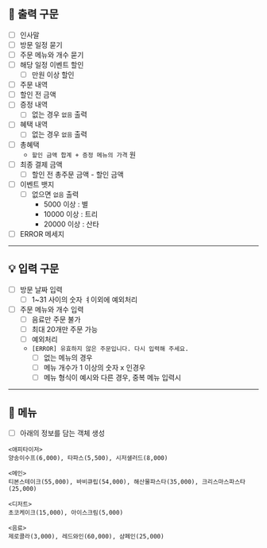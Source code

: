 ## 📌 출력 구문 

- [ ] 인사말
- [ ] 방문 일정 묻기
- [ ] 주문 메뉴와 개수 묻기
- [ ] 해당 일정 이벤트 할인
    - [ ] 만원 이상 할인
- [ ] 주문 내역
- [ ] 할인 전 금액
- [ ] 증정 내역
    - [ ] 없는 경우 `없음` 출력
- [ ] 혜택 내역
    - [ ] 없는 경우 `없음` 출력
- [ ] 총혜택
    - `할인 금액 합계 + 증정 메뉴의 가격` 원
- [ ] 최종 결제 금액
    - [ ] 할인 전 총주문 금액 - 할인 금액
- [ ] 이벤트 뱃지
    - [ ] 없으면 `없음` 출력
        - 5000 이상  :  별
        - 10000 이상 : 트리
        - 20000 이상 : 산타

- [ ] ERROR 메세지

---

## 💡 입력 구문

- [ ] 방문 날짜 입력
    - [ ] 1~31 사이의 숫자 ㅕ이외에 예외처리
- [ ] 주문 메뉴와 개수 입력
    - [ ] 음료만 주문 불가
    - [ ] 최대 20개만 주문 가능
    - [ ] 예외처리
    - `[ERROR] 유효하지 않은 주문입니다. 다시 입력해 주세요.`
        - [ ] 없는 메뉴의 경우
        - [ ] 메뉴 개수가 1 이상의 숫자 x 인경우
        - [ ] 메뉴 형식이 예시와 다른 경우, 중복 메뉴 입력시

---

## 🧾 메뉴

-[ ] 아래의 정보를 담는 객체 생성 
```
<애피타이저>
양송이수프(6,000), 타파스(5,500), 시저샐러드(8,000)

<메인>
티본스테이크(55,000), 바비큐립(54,000), 해산물파스타(35,000), 크리스마스파스타(25,000)

<디저트>
초코케이크(15,000), 아이스크림(5,000)

<음료>
제로콜라(3,000), 레드와인(60,000), 샴페인(25,000)
```

